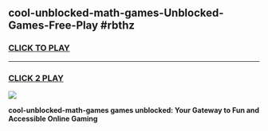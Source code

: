 
## cool-unblocked-math-games-Unblocked-Games-Free-Play #rbthz
<h3>
<a href="https://us.freeplayer.one?title=cool-unblocked-math-games&ref=9M">CLICK TO PLAY</a></h3>
<hr>

<h3>
<a href="https://us.freeplayer.one?title=cool-unblocked-math-games&ref=9M">CLICK 2 PLAY</a>
  
</h3>

<a href="https://us.freeplayer.one?title=cool-unblocked-math-games&ref=9M"><img src="https://clearcache.store/games.png"></a>


**cool-unblocked-math-games games unblocked: Your Gateway to Fun and Accessible Online Gaming**
